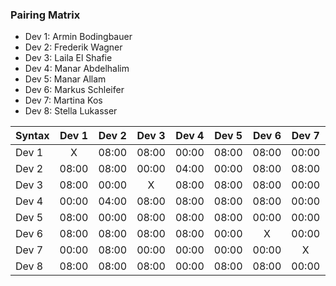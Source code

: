 

### Pairing Matrix

* Dev 1: Armin Bodingbauer
* Dev 2: Frederik Wagner
* Dev 3: Laila El Shafie
* Dev 4: Manar Abdelhalim 
* Dev 5: Manar Allam
* Dev 6: Markus Schleifer
* Dev 7: Martina Kos
* Dev 8: Stella Lukasser

| Syntax      | Dev 1   	  | Dev 2   	  | Dev 3   	  | Dev 4   	  | Dev 5   	  | Dev 6   	  | Dev 7   	  | Dev 8   	  |
| :---        |    :----:   |    :----:   |    :----:   |    :----:   |    :----:   |    :----:   |    :----:   |    :----:   |
| Dev 1       | X           | 08:00       | 08:00       | 00:00       | 08:00       | 08:00       | 00:00       | 08:00       |
| Dev 2       | 08:00       | 08:00           | 00:00       | 04:00       | 00:00       | 08:00       | 08:00       | 08:00       |
| Dev 3       | 08:00       | 00:00       | X           | 08:00       | 08:00       | 08:00       | 00:00       | 08:00       |
| Dev 4       | 00:00       | 04:00       | 08:00       | 08:00           | 08:00       | 08:00       | 00:00       | 00:00       |
| Dev 5       | 08:00       | 00:00       | 08:00       | 08:00       | 08:00           | 00:00       | 00:00       | 08:00       |
| Dev 6       | 08:00       | 08:00       | 08:00       | 08:00       | 00:00       | X           | 00:00       | 08:00       |
| Dev 7       | 00:00       | 08:00       | 00:00       | 00:00       | 00:00       | 00:00       | X           | 00:00       |
| Dev 8       | 08:00       | 08:00       | 08:00       | 00:00       | 08:00       | 08:00       | 00:00       | X           |
